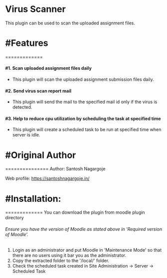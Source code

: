 # Virus Scanner #

This plugin can be used to scan the uploaded assignment files.

# #Features
=============
  #### #1. Scan uploaded assignment files daily
  - This plugin will scan the uploaded assignment submission files daily.
  #### #2. Send virus scan report mail
  - This plugin will send the mail to the specified mail id only if the virus is detected.
  #### #3. Help to reduce cpu utilization by scheduling the task at specified time
  - This plugin will create a scheduled task to be run at specified time when server is idle.
  

# #Original Author
===============
Author: Santosh Nagargoje 

Web profile: https://santoshnagargoje.in/

# #Installation:
=============
You can download the plugin from moodle plugin directory

###### Ensure you have the version of Moodle as stated above in 'Required version of Moodle'.  
 
1. Login as an administrator and put Moodle in 'Maintenance Mode' so that there are no users using it bar you as the
    administrator.
2. Copy the extracted folder to the '/local/' folder.
3. Check the scheduled task created in Site Administration -> Server -> Scheduled Task
